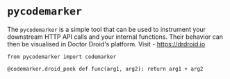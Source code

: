 # `pycodemarker`

The `pycodemarker` is a simple tool that can be used to instrument your downstream HTTP API calls and your internal functions. Their behavior can then be visualised in Doctor Droid's platform. Visit - https://drdroid.io

`from pycodemarker import codemarker`

`@codemarker.droid_peek
def func(arg1, arg2):
    return arg1 + arg2
`

